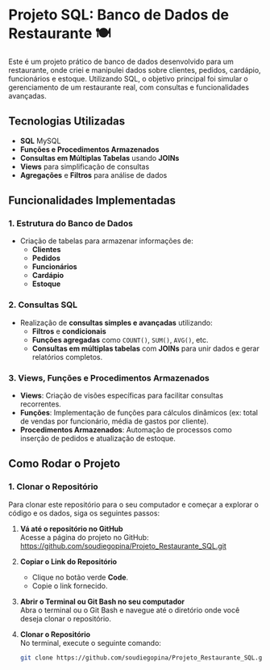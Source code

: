 # Projeto SQL: Banco de Dados de Restaurante 🍽️

Este é um projeto prático de banco de dados desenvolvido para um restaurante, onde criei e manipulei dados sobre clientes, pedidos, cardápio, funcionários e estoque. Utilizando SQL, o objetivo principal foi simular o gerenciamento de um restaurante real, com consultas e funcionalidades avançadas.

## Tecnologias Utilizadas
- **SQL** MySQL
- **Funções e Procedimentos Armazenados**
- **Consultas em Múltiplas Tabelas** usando **JOINs**
- **Views** para simplificação de consultas
- **Agregações** e **Filtros** para análise de dados

## Funcionalidades Implementadas

### 1. **Estrutura do Banco de Dados**
- Criação de tabelas para armazenar informações de:
  - **Clientes**
  - **Pedidos**
  - **Funcionários**
  - **Cardápio**
  - **Estoque**

### 2. **Consultas SQL**
- Realização de **consultas simples e avançadas** utilizando:
  - **Filtros** e **condicionais**
  - **Funções agregadas** como `COUNT()`, `SUM()`, `AVG()`, etc.
  - **Consultas em múltiplas tabelas** com **JOINs** para unir dados e gerar relatórios completos.

### 3. **Views, Funções e Procedimentos Armazenados**
- **Views**: Criação de visões específicas para facilitar consultas recorrentes.
- **Funções**: Implementação de funções para cálculos dinâmicos (ex: total de vendas por funcionário, média de gastos por cliente).
- **Procedimentos Armazenados**: Automação de processos como inserção de pedidos e atualização de estoque.

## Como Rodar o Projeto

### 1. **Clonar o Repositório**
Para clonar este repositório para o seu computador e começar a explorar o código e os dados, siga os seguintes passos:

1. **Vá até o repositório no GitHub**  
   Acesse a página do projeto no GitHub:  https://github.com/soudiegopina/Projeto_Restaurante_SQL.git 

2. **Copiar o Link do Repositório**  
   - Clique no botão verde **Code**.
   - Copie o link fornecido.

3. **Abrir o Terminal ou Git Bash no seu computador**  
   Abra o terminal ou o Git Bash e navegue até o diretório onde você deseja clonar o repositório.

4. **Clonar o Repositório**  
   No terminal, execute o seguinte comando:

   ```bash
   git clone https://github.com/soudiegopina/Projeto_Restaurante_SQL.git
